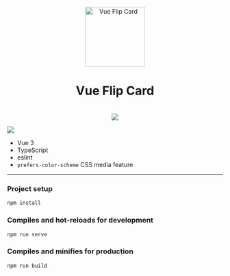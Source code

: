 <p align="center">
  <a href="https://seanyellow.github.io/vue-flip-card/">
    <img src="https://i.imgur.com/3p7jPOc.png" width="140px" alt="Vue Flip Card" />
  </a>
</p>
<h1 align="center">Vue Flip Card</h1>
<p align="center">
    <br />
    <a href="https://travis-ci.com/seanyellow/vue-flip-card">
        <img src="https://api.travis-ci.com/seanyellow/vue-flip-card.svg?branch=dev" />
    </a>
</p>

<img src="https://i.imgur.com/PxKmQWi.png" />

- Vue 3
- TypeScript
- eslint
- `prefers-color-scheme` CSS media feature

---

### Project setup
```
npm install
```

### Compiles and hot-reloads for development
```
npm run serve
```

### Compiles and minifies for production
```
npm run build
```